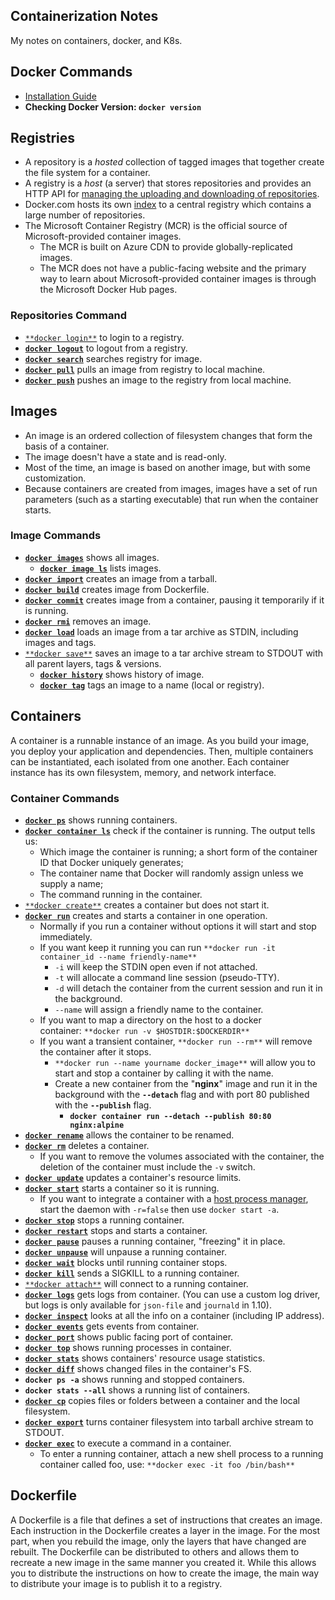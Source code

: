 ## Containerization Notes
My notes on containers, docker, and K8s.

## Docker Commands
- [Installation Guide](https://docs.docker.com/engine/install/ubuntu/)
- **Checking Docker Version: `docker version`**

## Registries
* A repository is a *hosted* collection of tagged images that together create the file system for a container. 
* A registry is a *host* (a server) that stores repositories and provides an HTTP API for [managing the uploading and downloading of repositories](https://docs.docker.com/engine/tutorials/dockerrepos/).
* Docker.com hosts its own [index](https://hub.docker.com/) to a central registry which contains a large number of repositories.
* The Microsoft Container Registry (MCR) is the official source of Microsoft-provided container images.
    * The MCR is built on Azure CDN to provide globally-replicated images.
    * The MCR does not have a public-facing website and the primary way to learn about Microsoft-provided container images is through the Microsoft Docker Hub pages.

### Repositories Command
- [`**docker login**`](https://docs.docker.com/engine/reference/commandline/login) to login to a registry.
- [**`docker logout`**](https://docs.docker.com/engine/reference/commandline/logout) to logout from a registry.
- [**`docker search`**](https://docs.docker.com/engine/reference/commandline/search) searches registry for image.
- [**`docker pull`**](https://docs.docker.com/engine/reference/commandline/pull) pulls an image from registry to local machine.
- [**`docker push`**](https://docs.docker.com/engine/reference/commandline/push) pushes an image to the registry from local machine.

## Images
* An image is an ordered collection of filesystem changes that form the basis of a container.
* The image doesn't have a state and is read-only.
* Most of the time, an image is based on another image, but with some customization.
* Because containers are created from images, images have a set of run parameters (such as a starting executable) that run when the container starts.

### Image Commands
- [**`docker images`**](https://docs.docker.com/engine/reference/commandline/images) shows all images.
    - **[`docker image ls`](https://docs.docker.com/engine/reference/commandline/image_ls/)** lists images.
- [**`docker import`**](https://docs.docker.com/engine/reference/commandline/import) creates an image from a tarball.
- [**`docker build`**](https://docs.docker.com/engine/reference/commandline/build) creates image from Dockerfile.
- [**`docker commit`**](https://docs.docker.com/engine/reference/commandline/commit) creates image from a container, pausing it temporarily if it is running.
- [**`docker rmi`**](https://docs.docker.com/engine/reference/commandline/rmi) removes an image.
- [**`docker load`**](https://docs.docker.com/engine/reference/commandline/load) loads an image from a tar archive as STDIN, including images and tags.
- [`**docker save**`](https://docs.docker.com/engine/reference/commandline/save) saves an image to a tar archive stream to STDOUT with all parent layers, tags & versions.
    - [**`docker history`**](https://docs.docker.com/engine/reference/commandline/history) shows history of image.
    - [**`docker tag`**](https://docs.docker.com/engine/reference/commandline/tag) tags an image to a name (local or registry).

## Containers
A container is a runnable instance of an image. As you build your image, you deploy your application and dependencies. Then, multiple containers can be instantiated, each isolated from one another. Each container instance has its own filesystem, memory, and network interface.

### Container Commands
- [**`docker ps`**](https://docs.docker.com/engine/reference/commandline/ps) shows running containers.
- **[`docker container ls`](https://docs.docker.com/engine/reference/commandline/container_ls/)** check if the container is running. The output tells us:
  - Which image the container is running; a short form of the container ID that Docker uniquely generates;
  - The container name that Docker will randomly assign unless we supply a name;
  - The command running in the container.
- [`**docker create**`](https://docs.docker.com/engine/reference/commandline/create) creates a container but does not start it.
- [**`docker run`**](https://docs.docker.com/engine/reference/commandline/run) creates and starts a container in one operation.
  - Normally if you run a container without options it will start and stop immediately.
  - If you want keep it running you can run `**docker run -it container_id --name friendly-name**`
    - `-i` will keep the STDIN open even if not attached.
    - `-t` will allocate a command line session (pseudo-TTY).
    - `-d` will detach the container from the current session and run it in the background.
    - `--name` will assign a friendly name to the container.
  - If you want to map a directory on the host to a docker container: `**docker run -v $HOSTDIR:$DOCKERDIR**`
  - If you want a transient container, `**docker run --rm**` will remove the container after it stops.
    - `**docker run --name yourname docker_image**` will allow you to start and stop a container by calling it with the name.
    - Create a new container from the "**nginx**" image and run it in the background with the **`--detach`** flag and with port 80 published with the **`--publish`** flag.
      - **`docker container run --detach --publish 80:80 nginx:alpine`**
- [**`docker rename`**](https://docs.docker.com/engine/reference/commandline/rename/) allows the container to be renamed.
- [**`docker rm`**](https://docs.docker.com/engine/reference/commandline/rm) deletes a container.
  - If you want to remove the volumes associated with the container, the deletion of the container must include the `-v` switch.
- [**`docker update`**](https://docs.docker.com/engine/reference/commandline/update/) updates a container's resource limits.
- [**`docker start`**](https://docs.docker.com/engine/reference/commandline/start) starts a container so it is running.
  - If you want to integrate a container with a [host process manager](https://docs.docker.com/engine/admin/host_integration/), start the daemon with `-r=false` then use `docker start -a`.
- [**`docker stop`**](https://docs.docker.com/engine/reference/commandline/stop) stops a running container.
- [**`docker restart`**](https://docs.docker.com/engine/reference/commandline/restart) stops and starts a container.
- [**`docker pause`**](https://docs.docker.com/engine/reference/commandline/pause/) pauses a running container, "freezing" it in place.
- [**`docker unpause`**](https://docs.docker.com/engine/reference/commandline/unpause/) will unpause a running container.
- [**`docker wait`**](https://docs.docker.com/engine/reference/commandline/wait) blocks until running container stops.
- [**`docker kill`**](https://docs.docker.com/engine/reference/commandline/kill) sends a SIGKILL to a running container.
- [`**docker attach**`](https://docs.docker.com/engine/reference/commandline/attach) will connect to a running container.
- [**`docker logs`**](https://docs.docker.com/engine/reference/commandline/logs) gets logs from container. (You can use a custom log driver, but logs is only available for `json-file` and `journald` in 1.10).
- [**`docker inspect`**](https://docs.docker.com/engine/reference/commandline/inspect) looks at all the info on a container (including IP address).
- [**`docker events`**](https://docs.docker.com/engine/reference/commandline/events) gets events from container.
- [**`docker port`**](https://docs.docker.com/engine/reference/commandline/port) shows public facing port of container.
- [**`docker top`**](https://docs.docker.com/engine/reference/commandline/top) shows running processes in container.
- [**`docker stats`**](https://docs.docker.com/engine/reference/commandline/stats) shows containers' resource usage statistics.
- [**`docker diff`**](https://docs.docker.com/engine/reference/commandline/diff) shows changed files in the container's FS.
- **`docker ps -a`** shows running and stopped containers.
- **`docker stats --all`** shows a running list of containers.
- [**`docker cp`**](https://docs.docker.com/engine/reference/commandline/cp) copies files or folders between a container and the local filesystem.
- [**`docker export`**](https://docs.docker.com/engine/reference/commandline/export) turns container filesystem into tarball archive stream to STDOUT.
- [**`docker exec`**](https://docs.docker.com/engine/reference/commandline/exec) to execute a command in a container.
  - To enter a running container, attach a new shell process to a running container called foo, use: `**docker exec -it foo /bin/bash**`

## Dockerfile
A Dockerfile is a file that defines a set of instructions that creates an image. Each instruction in the Dockerfile creates a layer in the image. For the most part, when you rebuild the image, only the layers that have changed are rebuilt. The Dockerfile can be distributed to others and allows them to recreate a new image in the same manner you created it. While this allows you to distribute the instructions on how to create the image, the main way to distribute your image is to publish it to a registry.
